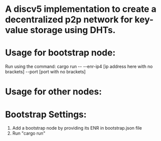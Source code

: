 # A discv5 implementation to create a decentralized p2p network for key-value storage using DHTs. 

# Usage for bootstrap node: 

Run using the command: cargo run -- --enr-ip4 [ip address here with no brackets] --port [port with no brackets] 

# Usage for other nodes: 

# Bootstrap Settings: 

1) Add a bootstrap node by providing its ENR in bootstrap.json file
2) Run "cargo run"



